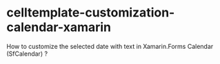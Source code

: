 # celltemplate-customization-calendar-xamarin
How to customize the selected date with text in Xamarin.Forms Calendar (SfCalendar) ?
